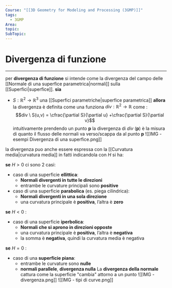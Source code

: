 ```yaml
---
Course: "[[3D Geometry for Modeling and Processing (3GMP)]]"
tags:
  - 3GMP
Area: 
topic: 
SubTopic: 
---
```


# Divergenza di funzione
---
per **divergenza  di funzione** si intende come la divergenza del campo delle [[Normale di una superfice parametrica|normali]] sulla [[Superfici|superfice]].
**sia**
- $S:\mathbb{R}^2\to \mathbb{R}^3$ una [[Superfici parametriche|superfice parametrica]] 
**allora** la divergenza è definita come una funziona $div: \mathbb{R}^2 \to \mathbb{R}$ come : $$div \ S(u,v) =  \cfrac{\partial S}{\partial u} +\cfrac{\partial S}{\partial v}$$
intuitivamente prendendo un punto $\mathbf{p}$ la divergenza di $div \ (\mathbf{p})$ è la misura di quanto il flusso delle normali va verso/scappa da al punto $\mathbf{p}$ 
![[IMG - esempi Divergenza di una superfice.png]]

la divergenza  puo anche essere espressa con la [[Curvatura media|curvatura media]] in fatti indicandola con $H$ si ha: 

**se** $H > 0$ ci sono 2 casi:
- caso di una superficie **ellittica**:  
  - **Normali divergenti in tutte le direzioni**  
  - entrambe le curvature principali sono **positive**
- caso di una superficie **parabolica** (es. piega cilindrica):  
  - **Normali divergenti in una sola direzione**  
  - una curvatura principale è **positiva**, l’altra è **zero**

**se** $H < 0$ :
- caso di una superficie **iperbolica**:  
  - **Normali che si aprono in direzioni opposte**  
  - una curvatura principale è **positiva**, l’altra è **negativa**  
  - la somma è **negativa**, quindi la curvatura media è negativa

**se** $H = 0$ :
- caso di una **superficie piana**:  
  - entrambe le curvature sono **nulle**  
  - **normali parallele**, **divergenza nulla**
La **divergenza della normale** cattura come la superficie "cambia" attorno a un punto
![[IMG - divergenza.png]]
![[IMG - tipi di curve.png]]
